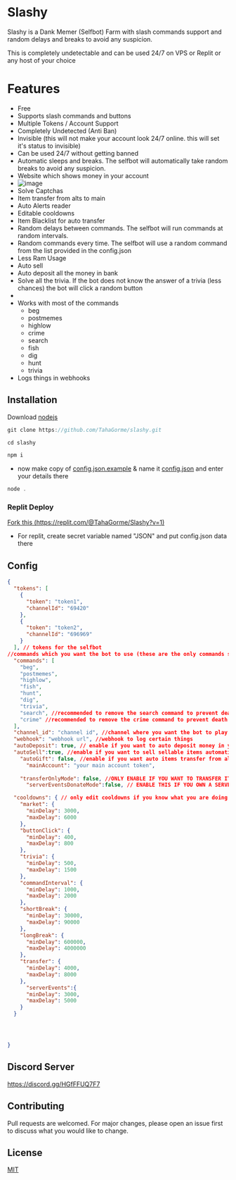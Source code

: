 # Slashy

Slashy is a Dank Memer (Selfbot) Farm with slash commands support and random delays and breaks to avoid any suspicion.

This is completely undetectable and can be used 24/7 on VPS or Replit or any host of your choice



# Features

* Free
* Supports slash commands and buttons
* Multiple Tokens / Account Support
* Completely Undetected (Anti Ban)
* Invisible (this will not make your account look 24/7 online. this will set it's status to invisible)
* Can be used 24/7 without getting banned
* Automatic sleeps and breaks. The selfbot will automatically take random breaks to avoid any suspicion. 
* Website which shows money in your account
* ![image](https://user-images.githubusercontent.com/63650975/197828172-f868c128-a034-4344-9ec4-bc54225bdbd8.png)
* Solve Captchas
* Item transfer from alts to main
* Auto Alerts reader
* Editable cooldowns
* Item Blacklist for auto transfer
* Random delays between commands. The selfbot will run commands at random intervals.
* Random commands every time. The selfbot will use a random command from the list provided in the config.json
* Less Ram Usage
* Auto sell
* Auto deposit all the money in bank
* Solve all the trivia. If the bot does not know the answer of a trivia (less chances) the bot will click a random button
* 
* Works with most of the commands
  * beg
  * postmemes
  * highlow
  * crime
  * search
  * fish
  * dig
  * hunt
  * trivia
* Logs things in webhooks




## Installation

Download [nodejs](https://nodejs.org/)



```javascript
git clone https://github.com/TahaGorme/slashy.git
```

```javascript
cd slashy
```

```bash
npm i 
```

- now make copy of [config.json.example](./config.json.example) & name it [config.json](./config.json) and enter your details there

```javascript
node .
```
### Replit Deploy
[Fork this (https://replit.com/@TahaGorme/Slashy?v=1)](#)

- For replit, create secret variable named "JSON" and put config.json data there
## Config

```json
{
  "tokens": [
    {
      "token": "token1",
      "channelId": "69420"
    },
    {
      "token": "token2",
      "channelId": "696969"
    }
  ], // tokens for the selfbot
//commands which you want the bot to use (these are the only commands supported. you can remove commands which you dont want the bot to use.
  "commands": [ 
    "beg",
    "postmemes",
    "highlow",
    "fish",
    "hunt",
    "dig",
    "trivia",
    "search", //recommended to remove the search command to prevent death
    "crime" //recommended to remove the crime command to prevent death
  ],
  "channel_id": "channel id", //channel where you want the bot to play dank memer
  "webhook": "webhook url", //webhook to log certain things
  "autoDeposit": true, // enable if you want to auto deposit money in your bank
  "autoSell":true, //enable if you want to sell sellable items automatically,
    "autoGift": false, //enable if you want auto items transfer from alts to main
      "mainAccount": "your main account token",
       
    "transferOnlyMode": false, //ONLY ENABLE IF YOU WANT TO TRANSFER ITEMS ONLY AND NOT GRIND
      "serverEventsDonateMode":false, // ENABLE THIS IF YOU OWN A SERVER WITH 200+ MEMBERS AND YOU WANNA TRANSFER ITEMS FROM YOUR ALTS TO MAIN

  "cooldowns": { // only edit cooldowns if you know what you are doing
    "market": {
      "minDelay": 3000,
      "maxDelay": 6000
    },
    "buttonClick": {
      "minDelay": 400,
      "maxDelay": 800
    },
    "trivia": {
      "minDelay": 500,
      "maxDelay": 1500
    },
    "commandInterval": {
      "minDelay": 1000,
      "maxDelay": 2000
    },
    "shortBreak": {
      "minDelay": 30000,
      "maxDelay": 90000
    },
    "longBreak": {
      "minDelay": 600000, 
      "maxDelay": 4000000
    },
    "transfer": {
      "minDelay": 4000,
      "maxDelay": 8000
    },
      "serverEvents":{
      "minDelay": 3000,
      "maxDelay": 5000
    }
  }




}


```



## Discord Server
https://discord.gg/HGfFFUQ7F7

## Contributing
Pull requests are welcomed. For major changes, please open an issue first to discuss what you would like to change.


## License
[MIT](https://choosealicense.com/licenses/mit/)
